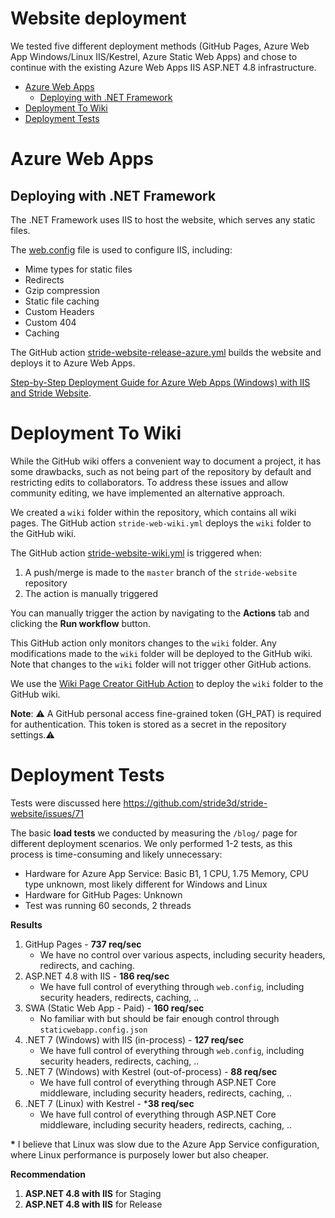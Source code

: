 # Website deployment
We tested five different deployment methods (GitHub Pages, Azure Web App Windows/Linux IIS/Kestrel, Azure Static Web Apps) and chose to continue with the existing Azure Web Apps IIS ASP.NET 4.8 infrastructure.

- [Azure Web Apps](#azure-web-apps)
  - [Deploying with .NET Framework](#deploying-with-net-framework)
- [Deployment To Wiki](#deployment-to-wiki)
- [Deployment Tests](#deployment-tests)

# Azure Web Apps

## Deploying with .NET Framework

The .NET Framework uses IIS to host the website, which serves any static files.

The [web.config](https://github.com/stride3d/stride-website/blob/master/web.config) file is used to configure IIS, including:

- Mime types for static files
- Redirects
- Gzip compression
- Static file caching
- Custom Headers
- Custom 404
- Caching

The GitHub action [stride-website-release-azure.yml](https://github.com/stride3d/stride-website/blob/master/.github/workflows/stride-website-release-azure.yml) builds the website and deploys it to Azure Web Apps.

[Step-by-Step Deployment Guide for Azure Web Apps (Windows) with IIS and Stride Website](deployment-azure.md).

# Deployment To Wiki

While the GitHub wiki offers a convenient way to document a project, it has some drawbacks, such as not being part of the repository by default and restricting edits to collaborators. To address these issues and allow community editing, we have implemented an alternative approach.

We created a `wiki` folder within the repository, which contains all wiki pages. The GitHub action `stride-web-wiki.yml` deploys the `wiki` folder to the GitHub wiki.

The GitHub action [stride-website-wiki.yml](https://github.com/stride3d/stride-website/blob/master/.github/workflows/stride-website-wiki.yml) is triggered when:

1. A push/merge is made to the `master` branch of the `stride-website` repository
1. The action is manually triggered

You can manually trigger the action by navigating to the **Actions** tab and clicking the **Run workflow** button.

This GitHub action only monitors changes to the `wiki` folder. Any modifications made to the `wiki` folder will be deployed to the GitHub wiki. Note that changes to the `wiki` folder will not trigger other GitHub actions.

We use the [Wiki Page Creator GitHub Action](https://github.com/marketplace/actions/wiki-page-creator-action) to deploy the `wiki` folder to the GitHub wiki.

**Note**: ⚠️ A GitHub personal access fine-grained token (GH_PAT) is required for authentication. This token is stored as a secret in the repository settings.⚠️

# Deployment Tests

Tests were discussed here https://github.com/stride3d/stride-website/issues/71

The basic **load tests** we conducted by measuring the `/blog/` page for different deployment scenarios. We only performed 1-2 tests, as this process is time-consuming and likely unnecessary:

- Hardware for Azure App Service: Basic B1, 1 CPU, 1.75 Memory, CPU type unknown, most likely different for Windows and Linux
- Hardware for GitHub Pages: Unknown
- Test was running 60 seconds, 2 threads

**Results**

1. GitHup Pages - **737 req/sec**
   - We have no control over various aspects, including security headers, redirects, and caching.
1. ASP.NET 4.8 with IIS - **186 req/sec**
   - We have full control of everything through `web.config`, including security headers, redirects, caching, ..
1. SWA (Static Web App - Paid) - **160 req/sec**
   - No familiar with but should be fair enough control through `staticwebapp.config.json`
1. .NET 7 (Windows) with IIS (in-process) - **127 req/sec**
   - We have full control of everything through `web.config`, including security headers, redirects, caching, ..
1. .NET 7 (Windows) with Kestrel (out-of-process) - **88 req/sec**
   - We have full control of everything through ASP.NET Core middleware, including security headers, redirects, caching, .. 
 1. .NET 7 (Linux) with Kestrel - ***38 req/sec**
    - We have full control of everything through ASP.NET Core middleware, including security headers, redirects, caching, .. 

**\*** I believe that Linux was slow due to the Azure App Service configuration, where Linux performance is purposely lower but also cheaper.

**Recommendation**

1. **ASP.NET 4.8 with IIS** for Staging
1. **ASP.NET 4.8 with IIS** for Release